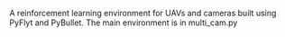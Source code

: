 A reinforcement learning environment for UAVs
and cameras built using PyFlyt and PyBullet.
The main environment is in multi_cam.py
